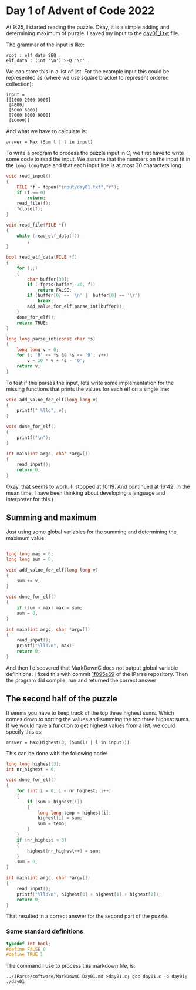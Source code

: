 # Day 1 of Advent of Code 2022

At 9:25, I started reading the puzzle. Okay, it is a simple adding and
determining maximum of puzzle. I saved my input to the [day01_1.txt](input/day01_1.txt) file.

The grammar of the input is like:

```
root : elf_data SEQ .
elf_data : (int '\n') SEQ '\n' .
```

We can store this in a list of list. For the example input this could be represented
as (where we use square bracket to represent ordered collection):
```
input =
[[1000 2000 3000]
 [4000]
 [5000 6000]
 [7000 8000 9000]
 [10000]]
```

And what we have to calculate is:
```
answer = Max (Sum l | l in input)
```

To write a program to process the puzzle input in C, we first have to write some
code to read the input. We assume that the numbers on the input fit in the `long long`
type and that each input line is at most 30 characters long.

```c
void read_input()
{
    FILE *f = fopen("input/day01.txt","r");
    if (f == 0)
        return;
    read_file(f);
    fclose(f);    
}

void read_file(FILE *f)
{
    while (read_elf_data(f))
        ;
}

bool read_elf_data(FILE *f)
{
    for (;;)
    {
        char buffer[30];
        if (!fgets(buffer, 30, f))
            return FALSE;
        if (buffer[0] == '\n' || buffer[0] == '\r')
            break;
        add_value_for_elf(parse_int(buffer));
    }
    done_for_elf();
    return TRUE;
}

long long parse_int(const char *s)
{
    long long v = 0;
    for (; '0' <= *s && *s <= '9'; s++)
        v = 10 * v + *s - '0';
    return v;
}

```

To test if this parses the input, lets write some implementation for
the missing functions that prints the values for each elf on a single line:
```c
void add_value_for_elf(long long v)
{
    printf(" %lld", v);
}

void done_for_elf()
{
    printf("\n");
}

int main(int argc, char *argv[])
{
    read_input();
    return 0;
}
```

Okay. that seems to work. (I stopped at 10:19. And continued at 16:42. In the
mean time, I have been thinking about developing a language and interpreter
for this.)

## Summing and maximum

Just using some global variables for the summing and determining the maximum
value:
```c

long long max = 0;
long long sum = 0;

void add_value_for_elf(long long v)
{
    sum += v;
}

void done_for_elf()
{
    if (sum > max) max = sum;
    sum = 0;
}

int main(int argc, char *argv[])
{
    read_input();
    printf("%lld\n", max);
    return 0;
}
```

And then I discovered that MarkDownC does not output global variable definitions.
I fixed this with commit [1f095e69](https://github.com/FransFaase/IParse/commit/1f095e69959cb12563ebc1df2eab0184a8a31d0a)
of the IParse repository. Then the program did compile, run and returned the correct answer

## The second half of the puzzle

It seems you have to keep track of the top three highest sums. Which comes down
to sorting the values and summing the top three highest sums. If we would have a function
to get highest values from a list, we could specify this as:

```
answer = Max(Highest(3, (Sum(l) | l in input)))
```

This can be done with the following code:

```c
long long highest[3];
int nr_highest = 0;

void done_for_elf()
{
    for (int i = 0; i < nr_highest; i++)
    {
        if (sum > highest[i])
        {
            long long temp = highest[i];
            highest[i] = sum;
            sum = temp;
        }
    }
    if (nr_highest < 3)
    {
        highest[nr_highest++] = sum;
    }
    sum = 0;
}

int main(int argc, char *argv[])
{
    read_input();
    printf("%lld\n", highest[0] + highest[1] + highest[2]);
    return 0;
}
```

That resulted in a correct answer for the second part of the puzzle.

### Some standard definitions

```c
typedef int bool;
#define FALSE 0
#define TRUE 1
```

The command I use to process this markdown file, is:
```
../IParse/software/MarkDownC Day01.md >day01.c; gcc day01.c -o day01; ./day01
```
